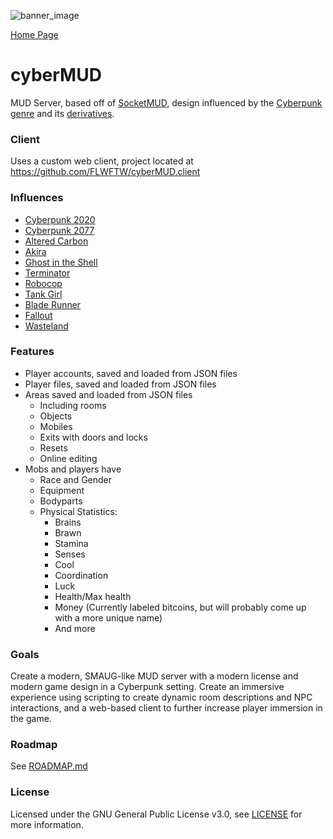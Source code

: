 ![banner_image](https://cybermud.net/images/banner_name.png)
 
[Home Page](https://www.cybermud.net)
# cyberMUD
MUD Server, based off of [SocketMUD](https://web.archive.org/web/20090903191321/http://www.socketmud.dk:80/), design influenced by the [Cyberpunk genre](https://en.wikipedia.org/wiki/Cyberpunk) and its [derivatives](https://en.wikipedia.org/wiki/Cyberpunk_derivatives).

### Client
Uses a custom web client, project located at https://github.com/FLWFTW/cyberMUD.client

### Influences
* [Cyberpunk 2020](https://en.wikipedia.org/wiki/Cyberpunk_2020)
* [Cyberpunk 2077](https://en.wikipedia.org/wiki/Cyberpunk_2077)
* [Altered Carbon](https://en.wikipedia.org/wiki/Altered_Carbon)
* [Akira](https://en.wikipedia.org/wiki/Akira_(1988_film))
* [Ghost in the Shell](https://en.wikipedia.org/wiki/Ghost_in_the_Shell_(1995_film))
* [Terminator](https://en.wikipedia.org/wiki/Terminator_(franchise))
* [Robocop](https://en.wikipedia.org/wiki/RoboCop_(franchise))
* [Tank Girl](https://en.wikipedia.org/wiki/Tank_Girl)
* [Blade Runner](https://en.wikipedia.org/wiki/Blade_Runner_(franchise))
* [Fallout](https://en.wikipedia.org/wiki/Fallout_(series))
* [Wasteland](https://en.wikipedia.org/wiki/Wasteland_(video_game))

### Features

  * Player accounts, saved and loaded from JSON files
  * Player files, saved and loaded from JSON files
  * Areas saved and loaded from JSON files
      * Including rooms
      * Objects
      * Mobiles
      * Exits with doors and locks
      * Resets
      * Online editing
  * Mobs and players have
      * Race and Gender
      * Equipment
      * Bodyparts
      * Physical Statistics:
          * Brains
          * Brawn
          * Stamina
          * Senses
          * Cool
          * Coordination
          * Luck
          * Health/Max health
          * Money (Currently labeled bitcoins, but will probably come up with a more unique name)
          * And more
          
### Goals
Create a modern, SMAUG-like MUD server with a modern license and modern game design in a Cyberpunk setting. Create an immersive experience using scripting to create dynamic room descriptions and NPC interactions, and a web-based client to further increase player immersion in the game.

### Roadmap
See [ROADMAP.md](https://github.com/FLWFTW/cyberMUD/blob/master/ROADMAP.md)

### License
Licensed under the GNU General Public License v3.0, see [LICENSE](https://github.com/FLWFTW/cyberMUD/blob/master/LICENSE) for more information.

